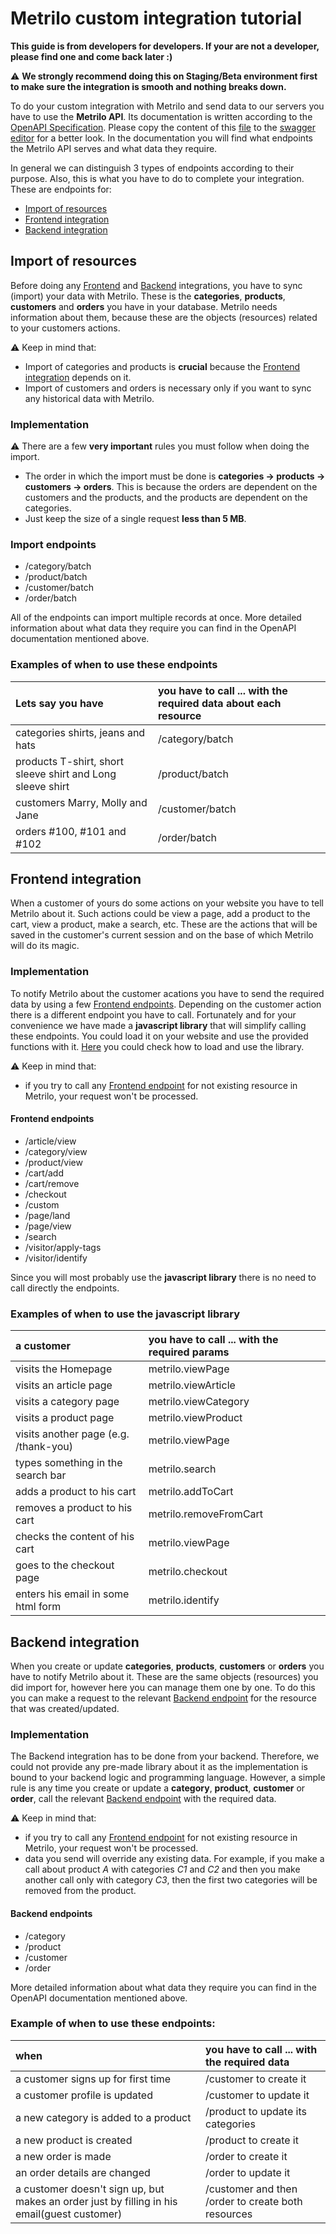 



# Metrilo custom integration tutorial

**This guide is from developers for developers. If your are not a developer, please find one and come back later :)**

:warning: **We strongly recommend doing this on Staging/Beta environment first to make sure the integration is smooth and nothing breaks down.**


To do your custom integration with Metrilo and send data to our servers you have to use the **Metrilo API**. Its documentation is written according to the [OpenAPI Specification](https://swagger.io/docs/specification/about/). Please copy the content of this [file](metrilo_open_api_specification.yml) to the [swagger editor](https://editor.swagger.io/) for a better look. In the documentation you will find what endpoints the Metrilo API serves and what data they require.

In general we can distinguish 3 types of endpoints according to their purpose. Also, this is what you have to do to complete your integration. These are endpoints for:
* [Import of resources](#import-of-resources)
* [Frontend integration](#frontend-integration)
* [Backend integration](#backend-integration)

## Import of resources
  Before doing any [Frontend](#frontend-integration) and [Backend](#backend-integration) integrations, you have to sync (import) your data with Metrilo. These is the **categories**, **products**, **customers** and **orders** you have in your database. Metrilo needs information about them, because these are the objects (resources) related to your customers actions.

:warning: Keep in mind that:
  * Import of categories and products is **crucial** because the [Frontend integration](#frontend-integration) depends on it.
  * Import of customers and orders is necessary only if you want to sync any historical data with Metrilo.

### Implementation
:warning: There are a few **very important** rules you must follow when doing the import.
* The order in which the import must be done is **categories -> products -> customers -> orders**. This is because the orders are dependent on the customers and the products, and the products are dependent on the categories.
* Just keep the size of a single request **less than 5 MB**.

### Import endpoints
* /category/batch
* /product/batch
* /customer/batch
* /order/batch

All of the endpoints can import multiple records at once. More detailed information about what data they require you can find in the OpenAPI documentation mentioned above.

### Examples of when to use these endpoints
| Lets say you have                                          | you have to call ... with the required data about each resource |
| :--------------------------------------------------------- | :-------------------------------------------------------------- |
| categories shirts, jeans and hats                          | /category/batch                                                 |
| products T-shirt, short sleeve shirt and Long sleeve shirt | /product/batch                                                  |
| customers Marry, Molly and Jane                            | /customer/batch                                                 |
| orders #100, #101 and #102                                 | /order/batch                                                    |


## Frontend integration
When a customer of yours do some actions on your website you have to tell Metrilo about it. Such actions could be view a page, add a product to the cart, view a product, make a search, etc. These are the actions that will be saved in the customer's current session and on the base of which Metrilo will do its magic.

### Implementation
To notify Metrilo about the customer acations you have to send the required data by using a few [Frontend endpoints](#frontend-endpoints). Depending on the customer action there is a different endpoint you have to call. Fortunately and for your convenience we have made a **javascript library** that will simplify calling these endpoints. You could load it on your website and use the provided functions with it. [Here](frontend_integration_library.md) you could check how to load and use the library.

:warning: Keep in mind that:
* if you try to call any [Frontend endpoint](#frontend-endpoints) for not existing resource in Metrilo, your request won't be processed.

#### Frontend endpoints
* /article/view
* /category/view
* /product/view
* /cart/add
* /cart/remove
* /checkout
* /custom
* /page/land
* /page/view
* /search
* /visitor/apply-tags
* /visitor/identify

Since you will most probably use the **javascript library** there is no need to call directly the endpoints.

### Examples of when to use the javascript library
| a customer                            | you have to call ... with the required params |
| :-------------------------------------| :-------------------------------------------- |
| visits the Homepage                   | metrilo.viewPage                              |
| visits an article page                | metrilo.viewArticle                           |
| visits a category page                | metrilo.viewCategory                          |
| visits a product page                 | metrilo.viewProduct                           |
| visits another page (e.g. /thank-you) | metrilo.viewPage                              |
| types something in the search bar     | metrilo.search                                |
| adds a product to his cart            | metrilo.addToCart                             |
| removes a product to his cart         | metrilo.removeFromCart                        |
| checks the content of his cart        | metrilo.viewPage                              |
| goes to the checkout page             | metrilo.checkout                              |
| enters his email in some html form    | metrilo.identify                              |



## Backend integration
When you create or update **categories**, **products**, **customers** or **orders** you have to notify Metrilo about it. These are the same objects (resources) you did import for, however here you can manage them one by one. To do this you can make a request to the relevant [Backend endpoint](#backend-endpoints) for the resource that was created/updated.

### Implementation
The Backend integration has to be done from your backend. Therefore, we could not provide any pre-made library about it as the implementation is bound to your backend logic and programming language.
However, a simple rule is any time you create or update a **category**, **product**, **customer** or **order**, call the relevant [Backend endpoint](#backend-endpoints) with the required data.

:warning: Keep in mind that:
* if you try to call any [Frontend endpoint](#frontend-endpoints) for not existing resource in Metrilo, your request won't be processed.
* data you send will override any existing data. For example, if you make a call about product *A* with categories *C1* and *C2* and then you make another call only with category *C3*, then the first two categories will be removed from the product.

#### Backend endpoints

* /category
* /product
* /customer
* /order

More detailed information about what data they require you can find in the OpenAPI documentation mentioned above.

### Example of when to use these endpoints:
| when                                                                                        | you have to call ... with the required data        |
| :------------------------------------------------------------------------------------------ | :------------------------------------------------- |
| a customer signs up for first time                                                          | /customer to create it                             |
| a customer profile is updated                                                               | /customer to update it                             |
| a new category is added to a product                                                        | /product to update its categories                  |
| a new product is created                                                                    | /product to create it                              |
| a new order is made                                                                         | /order to create it                                |
| an order details are changed                                                                | /order to update it                                |
| a customer doesn't sign up, but makes an order just by filling in his email(guest customer) | /customer and then /order to create both resources |
